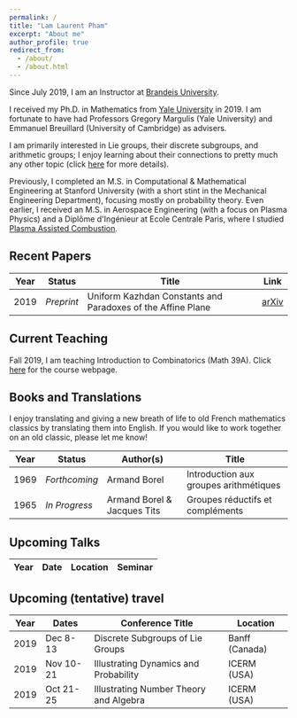 ```yaml
---
permalink: /
title: "Lam Laurent Pham"
excerpt: "About me"
author_profile: true
redirect_from: 
  - /about/
  - /about.html
---
```


Since July 2019, I am an Instructor at [Brandeis University](http://www.brandeis.edu/mathematics/).

I received my Ph.D. in Mathematics from [Yale University](https://math.yale.edu/) in 2019. I am fortunate to have had Professors Gregory Margulis (Yale University) and Emmanuel Breuillard (University of Cambridge) as advisers.

I am primarily interested in Lie groups, their discrete subgroups, and arithmetic groups; I enjoy learning about their connections to pretty much any other topic (click [here](https://lamlaurentpham.github.io/publications/) for more details).

Previously, I completed an M.S. in Computational & Mathematical Engineering at Stanford University (with a short stint in the Mechanical Engineering Department), focusing mostly on probability theory. Even earlier, I received an M.S. in Aerospace Engineering (with a focus on Plasma Physics) and a Diplôme d'Ingénieur at Ecole Centrale Paris, where I studied [Plasma Assisted Combustion](https://ieeexplore.ieee.org/document/6012535).

## Recent Papers

| Year | Status | Title | Link | 
|---|---|---|---|
|2019|_Preprint_|Uniform Kazhdan Constants and Paradoxes of the Affine Plane|[arXiv](https://arxiv.org/abs/1904.02604)|

## Current Teaching

Fall 2019, I am teaching Introduction to Combinatorics (Math 39A). Click [here](http://lamlaurentpham.github.io/_teaching/2019F-MATH39A.md) for the course webpage.

## Books and Translations

I enjoy translating and giving a new breath of life to old French mathematics classics by translating them into English. If you would like to work together on an old classic, please let me know!

| Year | Status | Author(s) | Title |
|---|---|---|---|
|1969|_Forthcoming_|Armand Borel|Introduction aux groupes arithmétiques|
|1965|_In Progress_|Armand Borel & Jacques Tits|Groupes réductifs et compléments|

## Upcoming Talks

|Year|Date|Location|Seminar|
|---|---|---|---|

<!---

|2019|Apr 8|Yale University|Group actions and dynamics seminar|
|2019|Apr 3|Wesleyan University|Topology et al. seminar|
|2018|Nov 23|University of Cambridge|Discrete analysis seminar|
|2018|Oct 30|Rutgers University|Number theory seminar|
|2018|Oct 26|CUNY Graduate center|New York group theory seminar|

--->

## Upcoming (tentative) travel

|Year|Dates|Conference Title|Location|
|---|---|---|---|
|2019|Dec 8-13|Discrete Subgroups of Lie Groups|Banff (Canada)|
|2019|Nov 10-21|Illustrating Dynamics and Probability|ICERM (USA)|
|2019|Oct 21-25|Illustrating Number Theory and Algebra|ICERM (USA)|

<!---

|2019|Jun 10-21|Random and arithmetic structures in topology|Berkeley (USA)|
|2019|May 27-31|Dynamics of Group Actions, une conférence en l’honneur des 60 ans d'Yves Benoist|Cretaro (Italy)|
|2019|May 19-24|Equidistribution, Invariant Measures and Applications: A tribute to the Legacy of Marina Ratner|Jerusalem (Israel)|
|2019|Mar 25-29|Number Theory and Dynamics Conference|Cambridge (UK)|
|2019|Feb 17-21|Super Strong Approximation in Groups|Jerusalem (Israel)|

--->
